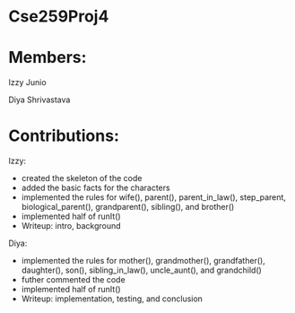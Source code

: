 # Cse259Proj4
# Members:
Izzy Junio

Diya Shrivastava

# Contributions:
Izzy:
- created the skeleton of the code
- added the basic facts for the characters
- implemented the rules for wife(), parent(), parent_in_law(), step_parent, biological_parent(), grandparent(), sibling(), and brother()
- implemented half of runIt()
- Writeup: intro, background

Diya:
- implemented the rules for mother(), grandmother(), grandfather(), daughter(), son(), sibling_in_law(), uncle_aunt(), and grandchild()
- futher commented the code
- implemented half of runIt()
- Writeup: implementation, testing, and conclusion 
